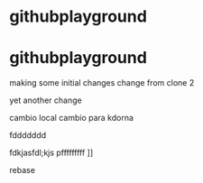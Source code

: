 # githubplayground
# githubplayground

making some initial changes
change from clone 2


yet another change



cambio local
cambio para kdorna




fddddddd


fdkjasfdl;kjs
pfffffffff
]]



rebase